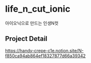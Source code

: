 # life_n_cut_ionic
아이오닉으로 만드는 인생N컷

## Project Detail
https://handy-crepe-c1e.notion.site/N-f850ca94ab864ef18327877d66a39342
